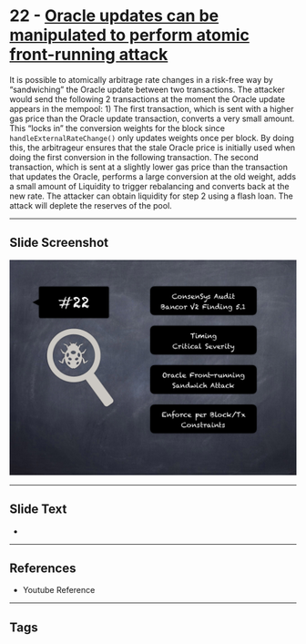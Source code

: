 
# 22 - [Oracle updates can be manipulated to perform atomic front-running attack](./Oracle%20updates%20can%20be%20manipulated%20to%20perform%20atomic%20front-running%20attack.md)

 It is possible to atomically arbitrage rate changes in a risk-free way by “sandwiching” the Oracle update between two transactions. The attacker would send the following 2 transactions at the moment the Oracle update appears in the mempool: 1) The first transaction, which is sent with a higher gas price than the Oracle update transaction, converts a very small amount. This “locks in” the conversion weights for the block since `handleExternalRateChange()` only updates weights once per block. By doing this, the arbitrageur ensures that the stale Oracle price is initially used when doing the first conversion in the following transaction. The second transaction, which is sent at a slightly lower gas price than the transaction that updates the Oracle, performs a large conversion at the old weight, adds a small amount of Liquidity to trigger rebalancing and converts back at the new rate. The attacker can obtain liquidity for step 2 using a flash loan. The attack will deplete the reserves of the pool.


___
## Slide Screenshot
![022.png](../../images/7.%20Audit%20Findings%20101/022.png)
___
## Slide Text
- 
___
## References
- Youtube Reference
___
## Tags
